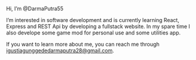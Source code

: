 Hi, I’m @DarmaPutra55

I’m interested in software development and is currently learning React, Express and REST Api by developing a fullstack website. In my spare time I also develope some game mod for personal use and some utilities app.

If you want to learn more about me, you can reach me through igustiagunggededarmaputra28@gmail.com.
